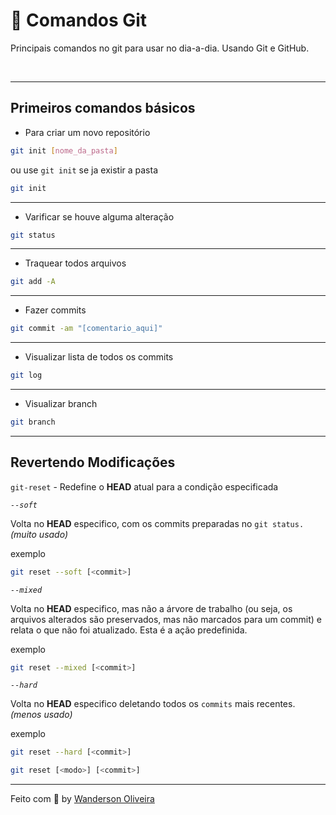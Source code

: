 
# 📝 Comandos Git
Principais comandos no git para usar no dia-a-dia. Usando Git e GitHub.

<br>

---

## Primeiros comandos básicos

- Para criar um novo repositório

```bash
git init [nome_da_pasta]
```
ou use  `git init`  se ja existir a pasta

```bash
git init
```
 
 ---

 - Varificar se houve alguma alteração

 ```bash
git status
```

---

 - Traquear todos arquivos
 
 ```bash
git add -A
```

---

 - Fazer commits

```bash
git commit -am "[comentario_aqui]"
```

---

- Visualizar lista de todos os commits

```bash
git log
```
---

- Visualizar branch

```bash
git branch
```
---

## Revertendo Modificações
`git-reset` - Redefine o __HEAD__ atual para a condição especificada

 _`--soft`_

 Volta no __HEAD__ especifico, com os commits preparadas no `git status.` _(muito usado)_

exemplo
```bash
git reset --soft [<commit>]
```

 _`--mixed`_

 Volta no __HEAD__ especifico, mas não a árvore de trabalho (ou seja, os arquivos alterados são preservados, mas não marcados para um commit) e relata o que não foi atualizado. Esta é a ação predefinida.

exemplo
```bash
git reset --mixed [<commit>]
```

 _`--hard`_

 Volta no __HEAD__ especifico deletando todos os `commits` mais recentes. _(menos usado)_

exemplo
```bash
git reset --hard [<commit>]
```


```bash
git reset [<modo>] [<commit>]
```

---


Feito com :purple_heart: by [Wanderson Oliveira](https://github.com/wanderson1873)